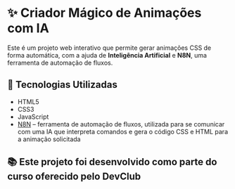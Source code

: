 # ✨ Criador Mágico de Animações com IA

Este é um projeto web interativo que permite gerar animações CSS de forma automática, com a ajuda de **Inteligência Artificial** e **N8N**, uma ferramenta de automação de fluxos.

## 🚀 Tecnologias Utilizadas

- HTML5
- CSS3
- JavaScript
- [N8N](https://n8n.io/) – ferramenta de automação de fluxos, utilizada para se comunicar com uma IA que interpreta comandos e gera o código CSS e HTML para a animação solicitada

## 📚 Este projeto foi desenvolvido como parte do curso oferecido pelo **DevClub**


